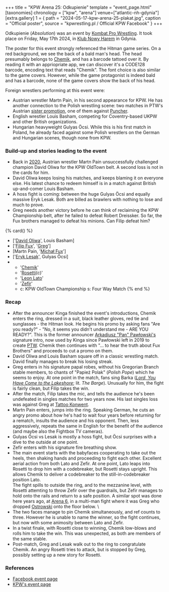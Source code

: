 +++
title = "KPW Arena 25: Odkupienie"
template = "event_page.html"
[taxonomies]
chronology = ["kpw", "arena"]
venue=["atlantic-nh-gdynia"]
[extra.gallery]
1 = { path = "2024-05-17-kpw-arena-25-plakat.jpg", caption = "Official poster", source = "kpwrestling.pl / Official KPW Facebook" }
+++

Odkupienie (_Absolution_) was an event by [Kombat Pro Wrestling](@/o/kpw.md). It took place on Friday, May 17th 2024, in [Klub Nowy Harem](@/v/atlantic-nh-gdynia.md) in Gdynia.

The poster for this event strongly referenced the Hitman game series. On a red background, we see the back of a bald man's head. The head presumably belongs to [Chemik](@/w/chemik.md), and has a barcode tattoed over it. By reading it with an appriopriate app, we can discover it's a CODE128 barcode, encoding text that reads "Chemik". The font choice is also similar to the game covers. However, while the game protagonist is indeed bald and has a barcode, none of the game covers show the back of his head.

Foreign wrestlers performing at this event were:

* Austrian wrestler Martn Pain, in his second appearance for KPW. He has another connection to the Polish wrestling scene: two matches in PTW's Austrian [sister promotion](@/o/ptw.md#expansion-into-austria), one of them against [Puncher](@/w/puncher.md).
* English wrestler Louis Basham, competing for Coventry-based UKPW and other British organizations.
* Hungarian heavyweight Gulyas Öcsi. While this is his first match in Poland, he already faced against some Polish wrestlers on the German and Hungarian scenes, though none from KPW.

### Build-up and stories leading to the event

* Back in [2020](@/e/kpw/2020-02-01-kpw-arena-16-polowanie.md), Austrian wrestler Martn Pain unsuccessfully challenged champion David Oliwa for the KPW OldTown belt. A second loss is not in the cards for him.
* David Oliwa keeps losing his matches, and keeps blaming it on everyone else. His latest chance to redeem himself is in a match against British up-and-comer Louis Basham.
* A hoss fight is coming: between the huge Gulyas Öcsi and equally massive Eryk Lesak. Both are billed as brawlers with nothing to lose and much to prove.
* Greg needs another victory before he can think of reclaiming the KPW Championship belt, after he failed to defeat Robert Dreissker. So far, the Fux brothers managed to defeat his minions. Can Filip defeat him?

{% card() %}
- ['[David Oliwa](@/w/david-oliwa.md)', Louis Basham]
- ['[Filip Fux](@/w/filip-fux.md)', '[Greg](@/w/greg.md)']
- [Martn Pain, '[Michał Fux](@/w/michal-fux.md)']
- ['[Eryk Lesak](@/w/eryk-lesak.md)', Gulyas Öcsi]
- - '[Chemik](@/w/chemik.md)'
  - '[Rosetti](@/w/rosetti.md)(c)'
  - '[Leon Lato](@/w/leon-lato.md)'
  - '[Zefir](@/w/zefir.md)'
  - c: KPW OldTown Championship
    s: Four Way Match
{% end %}

### Recap

* After the announcer Kinga finished the event's introductions, Chemik enters the ring, dressed in a suit, black leather gloves, red tie and sunglasses - the Hitman look. He begins his promo by asking fans "Are you ready?" - "No, it seems you didn't understand me - ARE YOU READY?". This is the former announcer [Arkadiusz "Pan" Pawłowski's](@/w/pan-pawlowski.md) signature intro, now used by Kinga since Pawłowski left in 2019 to create [PTW](@/o/ptw.md). Chemik then continues with "... to hear the truth about Fux Brothers" and proceeds to cut a promo on them.
* David Oliwa and Louis Basham square off in a classic wrestling match. David finally manages to break his losing streak.
* Greg enters in his signature papal robes, without his Gregorian Branch stable members, to chants of "Papież Polak" (_Polish Pope_) which he seems to enjoy. At one point in the match, fans sing Barka (_[Lord, You Have Come to the Lakeshore](https://en.wikipedia.org/wiki/Lord,_You_Have_Come_to_the_Lakeshore)_; lit. _The Barge_). Unusually for him, the fight is fairly clean, but Filip takes the win.
* After the match, Filip takes the mic, and tells the audience he's been undefeated in singles matches for two years now. His last singles loss was against Greg at [Tattoo Konwent](@/e/kpw/2022-07-30-kpw-tattoo-konwent-2022-day1.md).
* Martn Pain enters, jumps into the ring. Speaking German, he cuts an angry promo about how he's had to wait four years before returning for a rematch, insults the audience and his opponent. Then, less aggressively, repeats the same in English for the benefit of the audience (and maybe also the Fightbox TV cameras).
* Gulyas Öcsi vs Lesak is mostly a hoss fight, but Öcsi surprises with a dive to the outside at one point.
* Zefir enters with his signature fire breathing show.
* The main event starts with the babyfaces cooperating to take out the heels, then shaking hands and proceeding to fight each other. Excellent aerial action from both Lato and Zefir.
  At one point, Lato leaps into Rosetti to drop him with a codebreaker, but Rosetti stays upright. This allows Chemik to deliver a codebreaker to the still-in-codebreaker position Lato. \
  The fight spills to outside the ring, and to the mezzanine level, with Rosetti attemting to throw Zefir over the guardrails, but Zefir manages to hold onto the rails and return to a safe position.
  A similar spot was done here years ago, at [Arena 6](@/e/kpw/2017-04-08-kpw-arena-6-selekcja.md), in a multi-man fight where it was Greg who dropped [Ostrowski](@/w/ostrowski.md) onto the floor below. \
* The two faces manage to pin Chemik simultaneously, and ref counts to three. However he is unable to name the winner, so the fight continues, but now with some animosity between Lato and Zefir.
* In a twist finale, with Rosetti close to winning, Chemik low-blows and rolls him to take the win. This was unexpected, as both are members of the same stable.
* Post-match, Greg and Lesak walk out to the ring to congratulate Chemik. An angry Rosetti tries to attack, but is stopped by Greg, possibly setting up a new story for Rosetti.


### References

* [Facebook event page](https://www.facebook.com/events/755462466329460)
* [KPW's event page](https://kpwrestling.pl/events/kpw-arena-25/)

